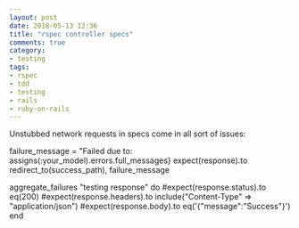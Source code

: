 ```yaml
---
layout: post
date: 2018-05-13 12:36
title: "rspec controller specs"
comments: true
category: 
- testing
tags:
- rspec
- tdd
- testing
- rails
- ruby-on-rails
---
```


Unstubbed network requests in specs come in all sort of issues:

failure_message = "Failed due to: assigns(:your_model).errors.full_messages}
expect(response).to redirect_to(success_path), failure_message

aggregate_failures "testing response" do
  #expect(response.status).to eq(200)
  #expect(response.headers).to include("Content-Type" => "application/json")
  #expect(response.body).to eq('{"message":"Success"}')
end
